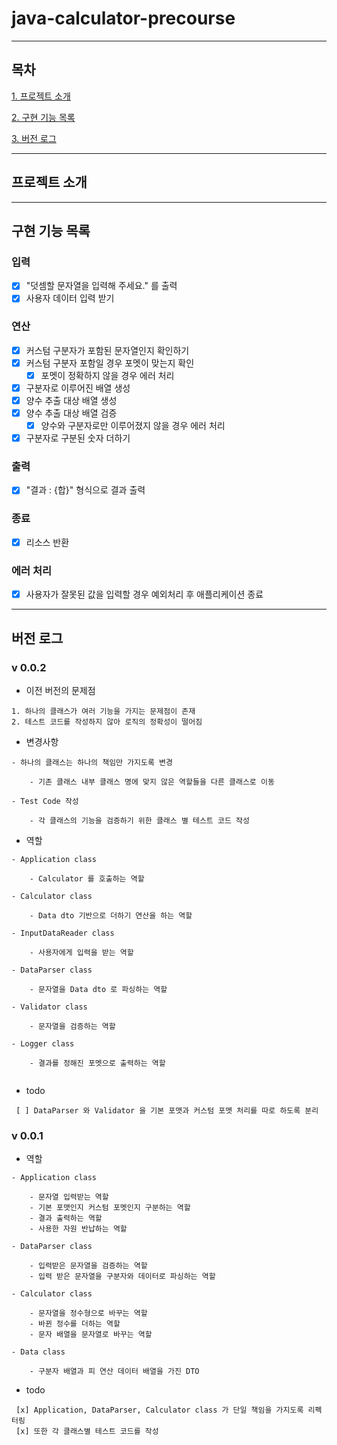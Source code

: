 # java-calculator-precourse

---

## 목차

[1. 프로젝트 소개](#프로젝트-소개)

[2. 구현 기능 목록](#구현-기능-목록)

[3. 버전 로그](#버전-로그)

---

## 프로젝트 소개

---

## 구현 기능 목록

### 입력

- [x] "덧셈할 문자열을 입력해 주세요." 를 출력
- [x] 사용자 데이터 입력 받기

### 연산

- [x] 커스텀 구분자가 포함된 문자열인지 확인하기
- [x] 커스텀 구분자 포함일 경우 포멧이 맞는지 확인
    - [x] 포멧이 정확하지 않을 경우 에러 처리
- [x] 구분자로 이루어진 배열 생성
- [x] 양수 추출 대상 배열 생성
- [x] 양수 추출 대상 배열 검증
    - [x] 양수와 구분자로만 이루어졌지 않을 경우 에러 처리
- [x] 구분자로 구분된 숫자 더하기

### 출력

- [x] "결과 : {합}" 형식으로 결과 출력

### 종료

- [x] 리소스 반환

### 에러 처리

- [x] 사용자가 잘못된 값을 입력할 경우 예외처리 후 애플리케이션 종료

---

## 버전 로그

### v 0.0.2

- 이전 버전의 문제점

```text
1. 하나의 클래스가 여러 기능을 가지는 문제점이 존재
2. 테스트 코드를 작성하지 않아 로직의 정확성이 떨어짐
```

- 변경사항

```text
- 하나의 클래스는 하나의 책임만 가지도록 변경

    - 기존 클래스 내부 클래스 명에 맞지 않은 역할들을 다른 클래스로 이동
    
- Test Code 작성

    - 각 클래스의 기능을 검증하기 위한 클래스 별 테스트 코드 작성
```

- 역할

```text
- Application class

    - Calculator 를 호출하는 역할
    
- Calculator class

    - Data dto 기반으로 더하기 연산을 하는 역할
    
- InputDataReader class

    - 사용자에게 입력을 받는 역할
    
- DataParser class

    - 문자열을 Data dto 로 파싱하는 역할
    
- Validator class

    - 문자열을 검증하는 역할
    
- Logger class

    - 결과를 정해진 포멧으로 출력하는 역할
    
```

- todo

```text
 [ ] DataParser 와 Validator 을 기본 포맷과 커스텀 포멧 처리를 따로 하도록 분리
```

### v 0.0.1

- 역할

```text
- Application class

    - 문자열 입력받는 역할
    - 기본 포맷인지 커스텀 포멧인지 구분하는 역할
    - 결과 출력하는 역할
    - 사용한 자원 반납하는 역할

- DataParser class

    - 입력받은 문자열을 검증하는 역할
    - 입력 받은 문자열을 구분자와 데이터로 파싱하는 역할

- Calculator class

    - 문자열을 정수형으로 바꾸는 역할
    - 바뀐 정수를 더하는 역할
    - 문자 배열을 문자열로 바꾸는 역할

- Data class

    - 구분자 배열과 피 연산 데이터 배열을 가진 DTO
```

- todo

```text
 [x] Application, DataParser, Calculator class 가 단일 책임을 가지도록 리펙터링
 [x] 또한 각 클래스별 테스트 코드를 작성
```